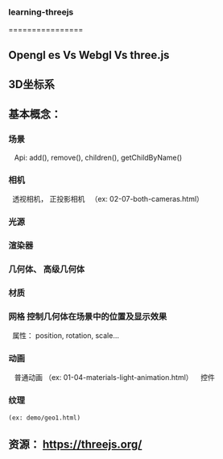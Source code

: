 ### learning-threejs
================


##  Opengl es Vs Webgl Vs three.js

## 3D坐标系

## 基本概念： 
### 场景
    Api: add(), remove(), children(), getChildByName()
### 相机 
   透视相机， 正投影相机
   （ex: 02-07-both-cameras.html）
### 光源 
### 渲染器 
### 几何体、 高级几何体
### 材质
### 网格 控制几何体在场景中的位置及显示效果
   属性： position, rotation, scale...
### 动画 
    普通动画 （ex: 01-04-materials-light-animation.html）
    控件
### 纹理
    (ex: demo/geo1.html)

## 资源： https://threejs.org/
